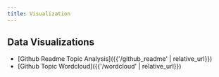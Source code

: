 ```yaml
---
title: Visualization
---
```


## Data Visualizations

* [Github Readme Topic Analysis]({{'/github_readme' | relative_url}})
* [Github Topic Wordcloud]({{'/wordcloud' | relative_url}})
